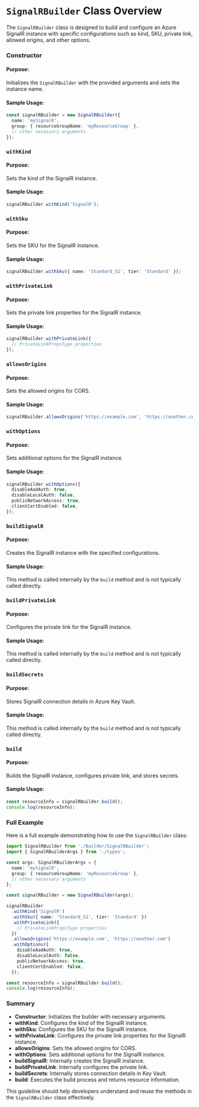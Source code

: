 # `SignalRBuilder` Class Overview

The `SignalRBuilder` class is designed to build and configure an Azure SignalR instance with specific configurations such as kind, SKU, private link, allowed origins, and other options.

### Constructor
#### Purpose:
Initializes the `SignalRBuilder` with the provided arguments and sets the instance name.

#### Sample Usage:
```typescript
const signalRBuilder = new SignalRBuilder({
  name: 'mySignalR',
  group: { resourceGroupName: 'myResourceGroup' },
  // other necessary arguments
});
```


### `withKind`
#### Purpose:
Sets the kind of the SignalR instance.

#### Sample Usage:
```typescript
signalRBuilder.withKind('SignalR');
```


### `withSku`
#### Purpose:
Sets the SKU for the SignalR instance.

#### Sample Usage:
```typescript
signalRBuilder.withSku({ name: 'Standard_S1', tier: 'Standard' });
```


### `withPrivateLink`
#### Purpose:
Sets the private link properties for the SignalR instance.

#### Sample Usage:
```typescript
signalRBuilder.withPrivateLink({
  // PrivateLinkPropsType properties
});
```


### `allowsOrigins`
#### Purpose:
Sets the allowed origins for CORS.

#### Sample Usage:
```typescript
signalRBuilder.allowsOrigins('https://example.com', 'https://another.com');
```


### `withOptions`
#### Purpose:
Sets additional options for the SignalR instance.

#### Sample Usage:
```typescript
signalRBuilder.withOptions({
  disableAadAuth: true,
  disableLocalAuth: false,
  publicNetworkAccess: true,
  clientCertEnabled: false,
});
```


### `buildSignalR`
#### Purpose:
Creates the SignalR instance with the specified configurations.

#### Sample Usage:
This method is called internally by the `build` method and is not typically called directly.

### `buildPrivateLink`
#### Purpose:
Configures the private link for the SignalR instance.

#### Sample Usage:
This method is called internally by the `build` method and is not typically called directly.

### `buildSecrets`
#### Purpose:
Stores SignalR connection details in Azure Key Vault.

#### Sample Usage:
This method is called internally by the `build` method and is not typically called directly.

### `build`
#### Purpose:
Builds the SignalR instance, configures private link, and stores secrets.

#### Sample Usage:
```typescript
const resourceInfo = signalRBuilder.build();
console.log(resourceInfo);
```


### Full Example
Here is a full example demonstrating how to use the `SignalRBuilder` class:

```typescript
import SignalRBuilder from './Builder/SignalRBuilder';
import { SignalRBuilderArgs } from './types';

const args: SignalRBuilderArgs = {
  name: 'mySignalR',
  group: { resourceGroupName: 'myResourceGroup' },
  // other necessary arguments
};

const signalRBuilder = new SignalRBuilder(args);

signalRBuilder
  .withKind('SignalR')
  .withSku({ name: 'Standard_S1', tier: 'Standard' })
  .withPrivateLink({
    // PrivateLinkPropsType properties
  })
  .allowsOrigins('https://example.com', 'https://another.com')
  .withOptions({
    disableAadAuth: true,
    disableLocalAuth: false,
    publicNetworkAccess: true,
    clientCertEnabled: false,
  });

const resourceInfo = signalRBuilder.build();
console.log(resourceInfo);
```


### Summary
- **Constructor**: Initializes the builder with necessary arguments.
- **withKind**: Configures the kind of the SignalR instance.
- **withSku**: Configures the SKU for the SignalR instance.
- **withPrivateLink**: Configures the private link properties for the SignalR instance.
- **allowsOrigins**: Sets the allowed origins for CORS.
- **withOptions**: Sets additional options for the SignalR instance.
- **buildSignalR**: Internally creates the SignalR instance.
- **buildPrivateLink**: Internally configures the private link.
- **buildSecrets**: Internally stores connection details in Key Vault.
- **build**: Executes the build process and returns resource information.

This guideline should help developers understand and reuse the methods in the `SignalRBuilder` class effectively.